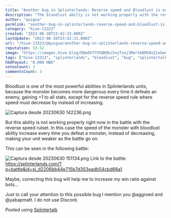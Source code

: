 ```yaml
---
title: "Another bug in Splinterlands: Reverse speed and Bloodlust is not properly working"
description: "The bloodlust abilty is not working properly with the reverse speed ruleset making your monster weaker as battle go on."
author: "quigua"
permlink: "another-bug-in-splinterlands-reverse-speed-and-bloodlust-is-not-properly-working"
category: "hive-13323"
created: "2023-06-30T23:42:33.000Z"
lastUpdate: "2023-06-30T23:42:33.000Z"
url: "/hive-13323/@quigua/another-bug-in-splinterlands-reverse-speed-and-bloodlust-is-not-properly-working"
reputation: 53.52
image: "https://images.hive.blog/DQmdV77V5QN9bi5vyTsoj3Mertm8MX8sZzxGw6XMiGHccAA/Captura%20desde%202023-06-30%2014-22-36.png"
tags: ["hive-13323", "splinterlands", "bloodlust", "bug", "splintertalk"]
hbdPayout: "0.000 HBD"
votesCount: 3
commentsCount: 3
---
```


Bloodlust is one of the most powerful abilities in Splinterlands units, because the monster becomes more dangerous every time it defeats an enemy, gaining +1 to all stats, except for the reverse speed rule where speed must decrease by instead of increasing.

![Captura desde 20230630 142236.png](https://images.hive.blog/DQmdV77V5QN9bi5vyTsoj3Mertm8MX8sZzxGw6XMiGHccAA/Captura%20desde%202023-06-30%2014-22-36.png)

But this ability is not working properly right now in the battle with the reverse speed rulset.  In this case the speed of the monster with bloodlust abiltiy increase every time you defeat a monster, instead of decreasing, making your unit weaker as the battle go on. 

This can be seen in the following battle:

![Captura desde 20230630 151134.png](https://images.hive.blog/DQmQALa532zN7V5x3Gg7wFFvW5m7MnwsF1HgSfBkuUKsBzi/Captura%20desde%202023-06-30%2015-11-34.png)
Link to the battle: https://splinterlands.com/?p=battle&id=sl_d2206bb44e715b7d353eadb54cbd66a1
 
Maybe, correcting this bug will help me to increase my win ratio against bots... 

Just to call your attention to this possible bug I mention you @aggroed and @yabapmatt. I do not use Discord.

Posted using [Splintertalk](https://www.splintertalk.io/@quigua/another-bug-in-splinterlands-reverse-speed-and-bloodlust-is-not-properly-working)